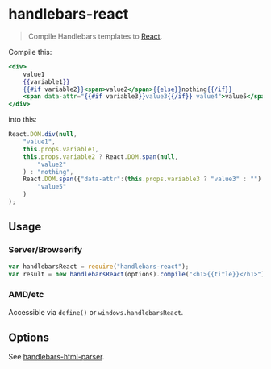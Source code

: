 # handlebars-react
> Compile Handlebars templates to [React](https://facebook.github.io/react/).

Compile this:
```handlebars
<div>
	value1
	{{variable1}}
	{{#if variable2}}<span>value2</span>{{else}}nothing{{/if}}
	<span data-attr="{{#if variable3}}value3{{/if}} value4">value5</span>
</div>
```
into this:
```js
React.DOM.div(null,
	"value1",
	this.props.variable1,
	this.props.variable2 ? React.DOM.span(null,
		"value2"
	) : "nothing",
	React.DOM.span({"data-attr":(this.props.variable3 ? "value3" : "") + " value4"},
		"value5"
	)
);
```

## Usage
### Server/Browserify
```js
var handlebarsReact = require("handlebars-react");
var result = new handlebarsReact(options).compile("<h1>{{title}}</h1>");
```
### AMD/etc
Accessible via `define()` or `windows.handlebarsReact`.

## Options
See [handlebars-html-parser](https://github.com/stevenvachon/handlebars-html-parser).
